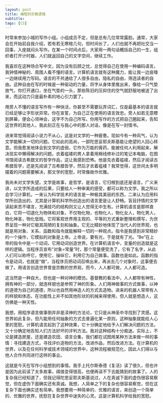 ```yaml
---
layout: post
title: 编程的宗教逻辑
subtitle: 
tags: [CS]
---
```

时常来参加小城的写作小组。小组成员不定，但是总有几位常常露脸。通常，大家会在开始前自我介绍，若有若无寒暄几句，但时间长了，人们也就不再把社交当一回事，入座就闷头写作。在某一个时间点后，大家用一两句话概括自己的一生，组织者打开计时器，人们就返回自己的文字空间，继续工作。

我喜欢在这种场合写中文，因为没有后顾之忧，总觉得自己在使用一种编码语言。我钟情神秘的、周围人看不懂的语言。计算机语言就有这种魔力，能让我一边哀嚎一边继续用力写码。语言的不共通给了人很多自由，隐私的自由，筛选读者的自由。这种自由在写的时候是一种驱动的力量，将字从身体里推出来，像给一只气垫放气，你打开通口，坐在气垫的一头，那些陈旧的压抑住的空气就舒服地被送了出来，而这动力只是最朴素的地心引力罢了。

用旁人不懂的语言写作有一种快活，你甚至不需要玩弄词汇，仅是最基本的语言就已经足够让字形状异常。你在宣誓，为自己正在使用的语言效忠。旁人如若无意瞟到屏幕，便会心领神会，这字不为自己所写。你用写作的方式把自己圈起来，告知这世界的其他人，我此刻正在与我心中的那人对话，像是在写一封情书。

进来常觉得阅读小说力不从心，这是对文学的一种疲惫。现如今有一种风气，认为文学能解决一切的问题。它如此的高尚，一部陀思妥耶夫斯基能让绝望的人回心转意。但我愈发地体会到文学的虚弱，它作为万能的膏药，能被任何人利用起来，解决现实中懒得解决的问题。衣着褴褛的男人拿着用棉线修补过的笔记本电脑，在图书馆阅读古希腊文的哲学作品，这让我感到恐怖。他是先衣着褴褛，然后才阅读古希腊哲学，还是先阅读了古希腊哲学，然后才衣着褴褛？我常觉得，这世间太多明摆着的问题需要解决，那文学的宽慰，时常像故作优雅。

我尚未对文学失望。文学是故事，是哲学，是语言，它归根到底还是语言。广义来讲，以文字所造成的后果，只要给人一种审美的感受，都可以称为文学。我之所以会学习计算机，一来认为科学技术的语言是一种极其美丽的东西，二来认为应用科学所创造出的，尤其是计算机科学所创造出的语言更是让人舒畅。盲目抒情的文学读起来苦不堪言，充满技巧的结构则又让人觉得无中生有。计算机语言是那样直白，它将一切退化为物体和对象，不仅物化物，也物化人，物化女人，物化男人，物化神圣，物化低贱。它将客观世界用主观的、平等的方式重新整理和撰写，为世界呈现一种对它极其简陋的复刻和抽象。它无比精妙地体现了当代人的世界观，也就是用对象、关系、函数和指令就能解释一切的一种观点。指令是我感到非常精妙的一个操作，它模拟的对象是上帝。上帝说，要有光，于是就有了光。“Be”在上帝的指令中是一个动词，它用动词创造世界。在计算机语言中，变量的创造就是这样的逻辑。当程序员宣布“对象=常量”时，那个常量便受洗了，它有了名字，从此人们可以称呼它，使用它，操纵它，利用它为自己做事。函数也是如此。函数的指令是动词，也就是“做”，当程序员把动词召唤出来，再派去几个对象时，这事便去做了。用语言创造世界曾是宗教的世界观，而今，人人都可做，人人都可造。

这当然是一种自大，但也是一种对神的模仿。基督教的看法中，人人都带有神性，拥有神的一部分，就连样貌也是参照了神的形象。人们用神做事的方式做事，以神的道德为自己的道德，所以也自然用神造人的方式去造物。进来的机器人常带有人的样貌和体态，在功能性上并不如其他形状的机械来得使用，但人就是想造人，这仿佛是一种天性。

我想，用程序语言做事倒并非是渎神的方法论，它只是从神圣中寻找到了灵感。这世界如此复杂，但凡能用任何抽象的方式去普遍化某一原则，这种抽象就能给人心里的宽慰。计算机语言起到了这种效果，它十分确定地给予人们解决问题的方法，又十分确定地告知人们方法好坏的评判方法。我对这种结构十分痴迷。实际上，不论是建造房屋，还是建造农田、语言合集，我们都在试图用某种方法来做一样的事情：寻找建造方式，寻找评价造物的方法，改进作品，然后改进方法。在计算机的世界，以及在任何科学或技术领域的世界中，这种流程被规范化，因此人们得以与他人合作共同进行这样的事业。

这就是今天在写作小组想到的事情。我手上托尔斯泰德《复活》读了很久，但也许是因为此前读了太多故事，阈值变得很高，也便再读不下去能猜到的故事了。人的复杂我已经知道了，但我记得陀思妥耶夫斯基说过，人在真诚下面的虚伪很容易察觉，但在虚伪下面确实还有真诚。我想，人简单之下的复杂也很容易察觉，但在这复杂下面也确实还有简单。我想要用一种简单的、优雅的语言，来创造一个简单的、优雅的世界，抚慰在复杂世界中迷失的心灵。这是计算机科学给我的宽慰。